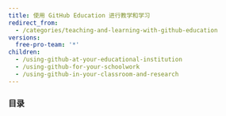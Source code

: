 ```yaml
---
title: 使用 GitHub Education 进行教学和学习
redirect_from:
  - /categories/teaching-and-learning-with-github-education
versions:
  free-pro-team: '*'
children:
  - /using-github-at-your-educational-institution
  - /using-github-for-your-schoolwork
  - /using-github-in-your-classroom-and-research
---
```

### 目录
